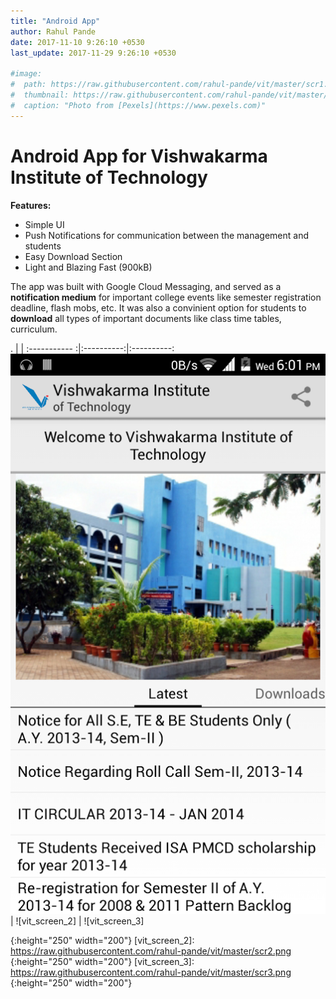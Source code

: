 ```yaml
---
title: "Android App"
author: Rahul Pande
date: 2017-11-10 9:26:10 +0530
last_update: 2017-11-29 9:26:10 +0530

#image:
#  path: https://raw.githubusercontent.com/rahul-pande/vit/master/scr1.png
#  thumbnail: https://raw.githubusercontent.com/rahul-pande/vit/master/scr1.png
#  caption: "Photo from [Pexels](https://www.pexels.com)"
---
```


# Android App for Vishwakarma Institute of Technology

<div class="list-group">
  <a class="list-group-item icon-link" href="https://play.google.com/store/apps/details?id=com.rahul7teen.vit" target="_blank">
    <i class="fa fa-android fa-2x" title="PlayStore"></i>
  </a>
</div>

**Features:**
* Simple UI
* Push Notifications for communication between the management and students
* Easy Download Section
* Light and Blazing Fast (900kB)

The app was built with Google Cloud Messaging, and served as a **notification medium** for important college events like semester registration deadline, flash mobs, etc. It was also a convinient option for students to **download** all types of important documents like class time tables, curriculum.

.                |           |
:-----------   :|:----------:|:----------:
![vit_screen_1]  |  ![vit_screen_2] | ![vit_screen_3]


[vit_screen_1]: https://raw.githubusercontent.com/rahul-pande/vit/master/scr1.png
{:height="250" width="200"}
[vit_screen_2]: https://raw.githubusercontent.com/rahul-pande/vit/master/scr2.png
{:height="250" width="200"}
[vit_screen_3]: https://raw.githubusercontent.com/rahul-pande/vit/master/scr3.png
{:height="250" width="200"}
